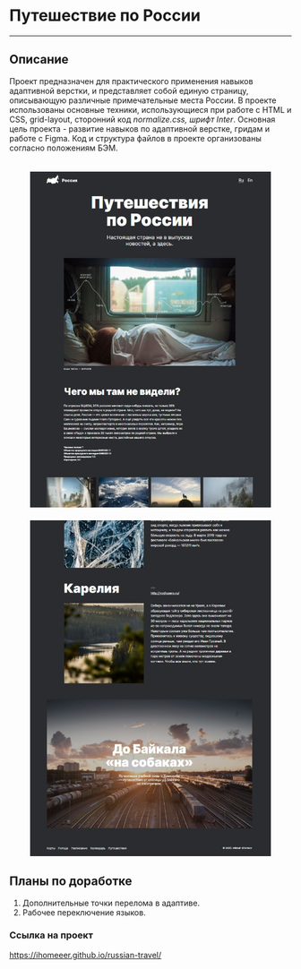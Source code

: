 # Путешествие по России
_______________

## Описание
Проект предназначен для практического применения навыков адаптивной верстки, и представляет собой единую страницу, описывающую различные примечательные места России.
В проекте использованы основные техники, использующиеся при работе с HTML и CSS, grid-layout, сторонний код *normalize.css, шрифт Inter*.
Основная цель проекта - развитие навыков по адаптивной верстке, гридам и работе с Figma.
Код и структура файлов в проекте организованы согласно положениям БЭМ.

<p align="center">
  <img src="screenshots/App.JPG" height="600" width="430" vspace="20" hspace="20"/>
  <img src="screenshots/App2.JPG" height="600" width="430"/>
</p>

## Планы по доработке
1. Дополнительные точки перелома в адаптиве.
2. Рабочее переключение языков.

### Ссылка на проект
https://ihomeeer.github.io/russian-travel/
